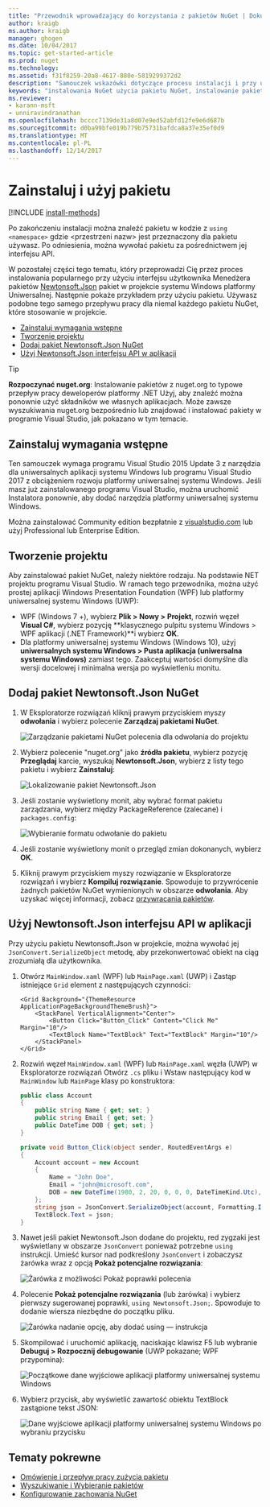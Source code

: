 ```yaml
---
title: "Przewodnik wprowadzający do korzystania z pakietów NuGet | Dokumentacja firmy Microsoft"
author: kraigb
ms.author: kraigb
manager: ghogen
ms.date: 10/04/2017
ms.topic: get-started-article
ms.prod: nuget
ms.technology: 
ms.assetid: f31f8259-20a8-4617-880e-5819299372d2
description: "Samouczek wskazówki dotyczące procesu instalacji i przy użyciu pakietu NuGet w projekcie."
keywords: "instalowania NuGet użycia pakietu NuGet, instalowanie pakietów NuGet, odwołania do pakietu NuGet, za pomocą pakietów NuGet"
ms.reviewer:
- karann-msft
- unniravindranathan
ms.openlocfilehash: bcccc7139de31a8d07e9ed52abfd12fe9e6d687b
ms.sourcegitcommit: d0ba99bfe019b779b75731bafdca8a37e35ef0d9
ms.translationtype: MT
ms.contentlocale: pl-PL
ms.lasthandoff: 12/14/2017
---
```

# <a name="install-and-use-a-package"></a>Zainstaluj i użyj pakietu

[!INCLUDE [install-methods](../includes/install-methods.md)]

Po zakończeniu instalacji można znaleźć pakietu w kodzie z `using <namespace>` gdzie \<przestrzeni nazw\> jest przeznaczony dla pakietu używasz. Po odniesienia, można wywołać pakietu za pośrednictwem jej interfejsu API.

W pozostałej części tego tematu, który przeprowadzi Cię przez proces instalowania popularnego przy użyciu interfejsu użytkownika Menedżera pakietów [Newtonsoft.Json](https://www.nuget.org/packages/Newtonsoft.Json/) pakiet w projekcie systemu Windows platformy Uniwersalnej. Następnie pokaże przykładem przy użyciu pakietu. Używasz podobne tego samego przepływu pracy dla niemal każdego pakietu NuGet, które stosowanie w projekcie.

- [Zainstaluj wymagania wstępne](#install-pre-requisites)
- [Tworzenie projektu](#create-a-project)
- [Dodaj pakiet Newtonsoft.Json NuGet](#add-the-newtonsoftjson-nuget-package)
- [Użyj Newtonsoft.Json interfejsu API w aplikacji](#use-the-newtonsoftjson-api-in-the-app)

> [!Tip]
> **Rozpoczynać nuget.org**: Instalowanie pakietów z nuget.org to typowe przepływ pracy deweloperów platformy .NET Użyj, aby znaleźć można ponownie użyć składników we własnych aplikacjach. Może zawsze wyszukiwania nuget.org bezpośrednio lub znajdować i instalować pakiety w programie Visual Studio, jak pokazano w tym temacie.

## <a name="install-pre-requisites"></a>Zainstaluj wymagania wstępne

Ten samouczek wymaga programu Visual Studio 2015 Update 3 z narzędzia dla uniwersalnych aplikacji systemu Windows lub programu Visual Studio 2017 z obciążeniem rozwoju platformy uniwersalnej systemu Windows. Jeśli masz już zainstalowanego programu Visual Studio, można uruchomić Instalatora ponownie, aby dodać narzędzia platformy uniwersalnej systemu Windows.

Można zainstalować Community edition bezpłatnie z [visualstudio.com](https://www.visualstudio.com/) lub użyj Professional lub Enterprise Edition. 

## <a name="create-a-project"></a>Tworzenie projektu

Aby zainstalować pakiet NuGet, należy niektóre rodzaju. Na podstawie NET projektu programu Visual Studio. W ramach tego przewodnika, można użyć prostej aplikacji Windows Presentation Foundation (WPF) lub platformy uniwersalnej systemu Windows (UWP):

- WPF (Windows 7 +), wybierz **Plik > Nowy > Projekt**, rozwiń węzeł **Visual C#**, wybierz pozycję **klasycznego pulpitu systemu Windows > WPF aplikacji (.NET Framework)**i wybierz **OK**.
- Dla platformy uniwersalnej systemu Windows (Windows 10), użyj **uniwersalnych systemu Windows > Pusta aplikacja (uniwersalna systemu Windows)** zamiast tego. Zaakceptuj wartości domyślne dla wersji docelowej i minimalna wersja po wyświetleniu monitu.

## <a name="add-the-newtonsoftjson-nuget-package"></a>Dodaj pakiet Newtonsoft.Json NuGet

1. W Eksploratorze rozwiązań kliknij prawym przyciskiem myszy **odwołania** i wybierz polecenie **Zarządzaj pakietami NuGet**.

    ![Zarządzanie pakietami NuGet polecenia dla odwołania do projektu](media/QS_Use-02-ManageNuGetPackages.png)

1. Wybierz polecenie "nuget.org" jako **źródła pakietu**, wybierz pozycję **Przeglądaj** karcie, wyszukaj **Newtonsoft.Json**, wybierz z listy tego pakietu i wybierz  **Zainstaluj**:

    ![Lokalizowanie pakiet Newtonsoft.Json](media/QS_Use-03-NewtonsoftJson.png)

1. Jeśli zostanie wyświetlony monit, aby wybrać format pakietu zarządzania, wybierz między PackageReference (zalecane) i `packages.config`:

    ![Wybieranie formatu odwołanie do pakietu](media/QS_Use-03b-SelectFormat.png)

1. Jeśli zostanie wyświetlony monit o przegląd zmian dokonanych, wybierz **OK**.

1. Kliknij prawym przyciskiem myszy rozwiązanie w Eksploratorze rozwiązań i wybierz **Kompiluj rozwiązanie**. Spowoduje to przywrócenie żadnych pakietów NuGet wymienionych w obszarze **odwołania**. Aby uzyskać więcej informacji, zobacz [przywracania pakietów](../consume-packages/package-restore.md).

## <a name="use-the-newtonsoftjson-api-in-the-app"></a>Użyj Newtonsoft.Json interfejsu API w aplikacji

Przy użyciu pakietu Newtonsoft.Json w projekcie, można wywołać jej `JsonConvert.SerializeObject` metodę, aby przekonwertować obiekt na ciąg zrozumiałą dla użytkownika.

1. Otwórz `MainWindow.xaml` (WPF) lub `MainPage.xaml` (UWP) i Zastąp istniejące `Grid` element z następujących czynności:

    ```xaml
    <Grid Background="{ThemeResource ApplicationPageBackgroundThemeBrush}">
        <StackPanel VerticalAlignment="Center">
            <Button Click="Button_Click" Content="Click Me" Margin="10"/>
            <TextBlock Name="TextBlock" Text="TextBlock" Margin="10"/>
        </StackPanel>
    </Grid>
    ```

1. Rozwiń węzeł `MainWindow.xaml` (WPF) lub `MainPage.xaml` węzła (UWP) w Eksploratorze rozwiązań Otwórz `.cs` pliku i Wstaw następujący kod w `MainWindow` lub `MainPage` klasy po konstruktora:

    ```cs
    public class Account
    {
        public string Name { get; set; }
        public string Email { get; set; }
        public DateTime DOB { get; set; }
    }

    private void Button_Click(object sender, RoutedEventArgs e)
    {
        Account account = new Account
        {
            Name = "John Doe",
            Email = "john@microsoft.com",
            DOB = new DateTime(1980, 2, 20, 0, 0, 0, DateTimeKind.Utc),
        };
        string json = JsonConvert.SerializeObject(account, Formatting.Indented);
        TextBlock.Text = json;
    }
    ```

1. Nawet jeśli pakiet Newtonsoft.Json dodane do projektu, red zygzaki jest wyświetlany w obszarze `JsonConvert` ponieważ potrzebne `using` instrukcji. Umieść kursor nad podkreślony `JsonConvert` i zobaczysz żarówka wraz z opcją **Pokaż potencjalne rozwiązania**:

    ![Żarówka z możliwości Pokaż poprawki polecenia](media/QS_Use-04-ShowPotentialFixes.png)


1. Polecenie **Pokaż potencjalne rozwiązania** (lub żarówka) i wybierz pierwszy sugerowanej poprawki, `using Newtonsoft.Json;`. Spowoduje to dodanie wiersza niezbędne do początku pliku.

    ![Żarówka nadanie opcję, aby dodać using — instrukcja](media/QS_Use-05-AddUsing.png)

1. Skompilować i uruchomić aplikację, naciskając klawisz F5 lub wybranie **Debuguj > Rozpocznij debugowanie** (UWP pokazane; WPF przypomina):

    ![Początkowe dane wyjściowe aplikacji platformy uniwersalnej systemu Windows](media/QS_Use-06-AppStart.png)

1. Wybierz przycisk, aby wyświetlić zawartość obiektu TextBlock zastąpione tekst JSON:

    ![Dane wyjściowe aplikacji platformy uniwersalnej systemu Windows po wybraniu przycisku](media/QS_Use-07-AppEnd.png)

## <a name="related-topics"></a>Tematy pokrewne

- [Omówienie i przepływ pracy zużycia pakietu](../consume-packages/overview-and-workflow.md)
- [Wyszukiwanie i Wybieranie pakietów](../consume-packages/finding-and-choosing-packages.md)
- [Konfigurowanie zachowania NuGet](../consume-packages/configuring-nuget-behavior.md)
